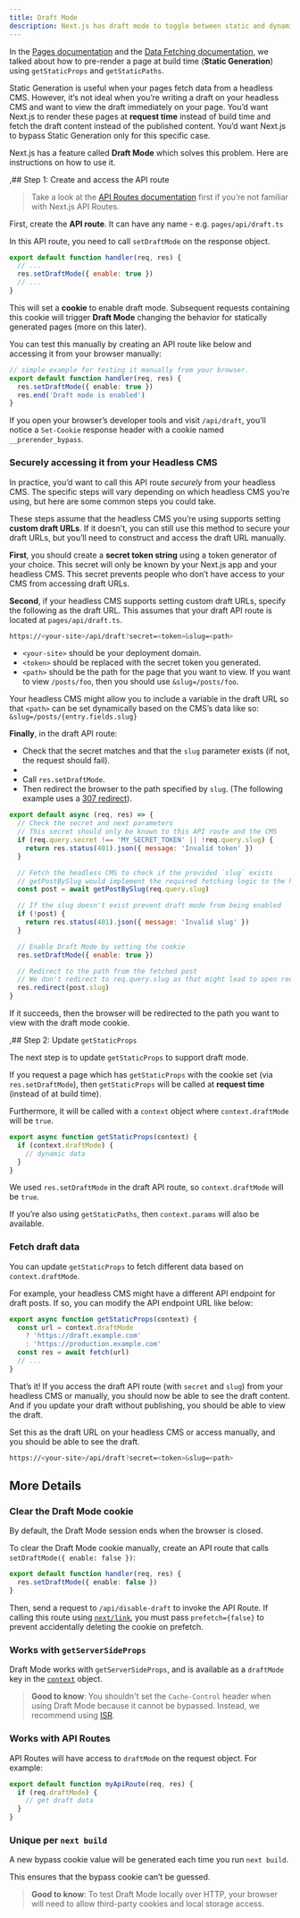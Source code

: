 ```yaml
---
title: Draft Mode
description: Next.js has draft mode to toggle between static and dynamic pages. You can learn how it works with Pages Router.
---
```


In the [Pages documentation](/docs/pages/building-your-application/routing/pages-and-layouts) and the [Data Fetching documentation](/docs/pages/building-your-application/data-fetching), we talked about how to pre-render a page at build time (**Static Generation**) using `getStaticProps` and `getStaticPaths`.

Static Generation is useful when your pages fetch data from a headless CMS. However, it’s not ideal when you’re writing a draft on your headless CMS and want to view the draft immediately on your page. You’d want Next.js to render these pages at **request time** instead of build time and fetch the draft content instead of the published content. You’d want Next.js to bypass Static Generation only for this specific case.

Next.js has a feature called **Draft Mode** which solves this problem. Here are instructions on how to use it.

,## Step 1: Create and access the API route

> Take a look at the [API Routes documentation](/docs/pages/building-your-application/routing/api-routes) first if you’re not familiar with Next.js API Routes.

First, create the **API route**. It can have any name - e.g. `pages/api/draft.ts`

In this API route, you need to call `setDraftMode` on the response object.

```js
export default function handler(req, res) {
  // ...
  res.setDraftMode({ enable: true })
  // ...
}
```

This will set a **cookie** to enable draft mode. Subsequent requests containing this cookie will trigger **Draft Mode** changing the behavior for statically generated pages (more on this later).

You can test this manually by creating an API route like below and accessing it from your browser manually:

```ts filename="pages/api/draft.ts"
// simple example for testing it manually from your browser.
export default function handler(req, res) {
  res.setDraftMode({ enable: true })
  res.end('Draft mode is enabled')
}
```

If you open your browser’s developer tools and visit `/api/draft`, you’ll notice a `Set-Cookie` response header with a cookie named `__prerender_bypass`.

### Securely accessing it from your Headless CMS

In practice, you’d want to call this API route _securely_ from your headless CMS. The specific steps will vary depending on which headless CMS you’re using, but here are some common steps you could take.

These steps assume that the headless CMS you’re using supports setting **custom draft URLs**. If it doesn’t, you can still use this method to secure your draft URLs, but you’ll need to construct and access the draft URL manually.

**First**, you should create a **secret token string** using a token generator of your choice. This secret will only be known by your Next.js app and your headless CMS. This secret prevents people who don’t have access to your CMS from accessing draft URLs.

**Second**, if your headless CMS supports setting custom draft URLs, specify the following as the draft URL. This assumes that your draft API route is located at `pages/api/draft.ts`.

```bash filename="Terminal"
https://<your-site>/api/draft?secret=<token>&slug=<path>
```

- `<your-site>` should be your deployment domain.
- `<token>` should be replaced with the secret token you generated.
- `<path>` should be the path for the page that you want to view. If you want to view `/posts/foo`, then you should use `&slug=/posts/foo`.

Your headless CMS might allow you to include a variable in the draft URL so that `<path>` can be set dynamically based on the CMS’s data like so: `&slug=/posts/{entry.fields.slug}`

**Finally**, in the draft API route:

- Check that the secret matches and that the `slug` parameter exists (if not, the request should fail).
-
- Call `res.setDraftMode`.
- Then redirect the browser to the path specified by `slug`. (The following example uses a [307 redirect](https://developer.mozilla.org/docs/Web/HTTP/Status/307)).

```js
export default async (req, res) => {
  // Check the secret and next parameters
  // This secret should only be known to this API route and the CMS
  if (req.query.secret !== 'MY_SECRET_TOKEN' || !req.query.slug) {
    return res.status(401).json({ message: 'Invalid token' })
  }

  // Fetch the headless CMS to check if the provided `slug` exists
  // getPostBySlug would implement the required fetching logic to the headless CMS
  const post = await getPostBySlug(req.query.slug)

  // If the slug doesn't exist prevent draft mode from being enabled
  if (!post) {
    return res.status(401).json({ message: 'Invalid slug' })
  }

  // Enable Draft Mode by setting the cookie
  res.setDraftMode({ enable: true })

  // Redirect to the path from the fetched post
  // We don't redirect to req.query.slug as that might lead to open redirect vulnerabilities
  res.redirect(post.slug)
}
```

If it succeeds, then the browser will be redirected to the path you want to view with the draft mode cookie.

,## Step 2: Update `getStaticProps`

The next step is to update `getStaticProps` to support draft mode.

If you request a page which has `getStaticProps` with the cookie set (via `res.setDraftMode`), then `getStaticProps` will be called at **request time** (instead of at build time).

Furthermore, it will be called with a `context` object where `context.draftMode` will be `true`.

```js
export async function getStaticProps(context) {
  if (context.draftMode) {
    // dynamic data
  }
}
```

We used `res.setDraftMode` in the draft API route, so `context.draftMode` will be `true`.

If you’re also using `getStaticPaths`, then `context.params` will also be available.

### Fetch draft data

You can update `getStaticProps` to fetch different data based on `context.draftMode`.

For example, your headless CMS might have a different API endpoint for draft posts. If so, you can modify the API endpoint URL like below:

```js
export async function getStaticProps(context) {
  const url = context.draftMode
    ? 'https://draft.example.com'
    : 'https://production.example.com'
  const res = await fetch(url)
  // ...
}
```

That’s it! If you access the draft API route (with `secret` and `slug`) from your headless CMS or manually, you should now be able to see the draft content. And if you update your draft without publishing, you should be able to view the draft.

Set this as the draft URL on your headless CMS or access manually, and you should be able to see the draft.

```bash filename="Terminal"
https://<your-site>/api/draft?secret=<token>&slug=<path>
```

## More Details

### Clear the Draft Mode cookie

By default, the Draft Mode session ends when the browser is closed.

To clear the Draft Mode cookie manually, create an API route that calls `setDraftMode({ enable: false })`:

```ts filename="pages/api/disable-draft.ts"
export default function handler(req, res) {
  res.setDraftMode({ enable: false })
}
```

Then, send a request to `/api/disable-draft` to invoke the API Route. If calling this route using [`next/link`](/docs/pages/api-reference/components/link), you must pass `prefetch={false}` to prevent accidentally deleting the cookie on prefetch.

### Works with `getServerSideProps`

Draft Mode works with `getServerSideProps`, and is available as a `draftMode` key in the [`context`](/docs/pages/api-reference/functions/get-server-side-props#context-parameter) object.

> **Good to know**: You shouldn't set the `Cache-Control` header when using Draft Mode because it cannot be bypassed. Instead, we recommend using [ISR](/docs/pages/building-your-application/data-fetching/incremental-static-regeneration).

### Works with API Routes

API Routes will have access to `draftMode` on the request object. For example:

```js
export default function myApiRoute(req, res) {
  if (req.draftMode) {
    // get draft data
  }
}
```

### Unique per `next build`

A new bypass cookie value will be generated each time you run `next build`.

This ensures that the bypass cookie can’t be guessed.

> **Good to know**: To test Draft Mode locally over HTTP, your browser will need to allow third-party cookies and local storage access.
